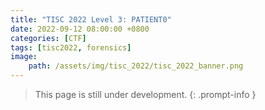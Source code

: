 ```yaml
---
title: "TISC 2022 Level 3: PATIENT0"
date: 2022-09-12 08:00:00 +0800
categories: [CTF]
tags: [tisc2022, forensics]
image:
    path: /assets/img/tisc_2022/tisc_2022_banner.png
---
```


> This page is still under development.
{: .prompt-info }